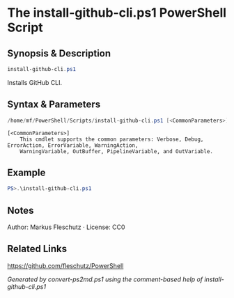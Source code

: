 # The install-github-cli.ps1 PowerShell Script

## Synopsis & Description
```powershell
install-github-cli.ps1
```

Installs GitHub CLI.

## Syntax & Parameters
```powershell
/home/mf/PowerShell/Scripts/install-github-cli.ps1 [<CommonParameters>]
```

```
[<CommonParameters>]
    This cmdlet supports the common parameters: Verbose, Debug, ErrorAction, ErrorVariable, WarningAction, 
    WarningVariable, OutBuffer, PipelineVariable, and OutVariable.
```

## Example
```powershell
PS>.\install-github-cli.ps1
```


## Notes
Author: Markus Fleschutz · License: CC0

## Related Links
https://github.com/fleschutz/PowerShell

*Generated by convert-ps2md.ps1 using the comment-based help of install-github-cli.ps1*
